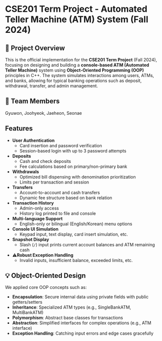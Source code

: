 # CSE201 Term Project - Automated Teller Machine (ATM) System (Fall 2024)

## 📌 Project Overview

This is the official implementation for the **CSE201 Term Project** (Fall 2024), focusing on designing and building a **console-based ATM (Automated Teller Machine)** system using **Object-Oriented Programming (OOP)** principles in C++. The system simulates interactions among users, ATMs, and banks, allowing for typical banking operations such as deposit, withdrawal, transfer, and admin management.

## 👥 Team Members

Gyuwon, Joohyeok, Jaeheon, Seonae


## Features

- **User Authentication**
  - Card insertion and password verification
  - Session-based login with up to 3 password attempts
- **Deposits**
  - Cash and check deposits
  - Fee calculations based on primary/non-primary bank
- **Withdrawals**
  - Optimized bill dispensing with denomination prioritization
  - Limits per transaction and session
- **Transfers**
  - Account-to-account and cash transfers
  - Dynamic fee structure based on bank relation
- **Transaction History**
  - Admin-only access
  - History log printed to file and console
- **Multi-language Support**
  - English-only or bilingual (English/Korean) menu options
- **Console UI Simulation**
  - Keypad input, text display, card insert simulation, etc.
- **Snapshot Display**
  - Slash (`/`) input prints current account balances and ATM remaining cash
- ⚠**Robust Exception Handling**
  - Invalid inputs, insufficient balance, exceeded limits, etc.

## 💡 Object-Oriented Design

We applied core OOP concepts such as:

- **Encapsulation**: Secure internal data using private fields with public getters/setters
- **Inheritance**: Specialized ATM types (e.g., SingleBankATM, MultiBankATM)
- **Polymorphism**: Abstract base classes for transactions
- **Abstraction**: Simplified interfaces for complex operations (e.g., ATM interface)
- **Exception Handling**: Catching input errors and edge cases gracefully
